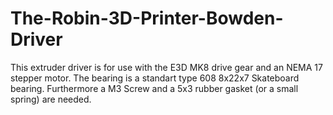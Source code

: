 The-Robin-3D-Printer-Bowden-Driver
==================================

This extruder driver is for use with the E3D MK8 drive gear
and an NEMA 17 stepper motor. The bearing is a standart type 608
8x22x7 Skateboard bearing. Furthermore a M3 Screw and a 5x3 rubber
gasket (or a small spring) are needed.


